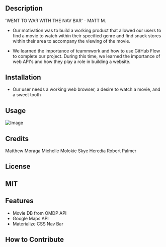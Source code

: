 # <Movie-Map>

## Description

'WENT TO WAR WITH THE NAV BAR' - MATT M.

- Our motivation was to build a working product that allowed our users to find a movie to watch within their specified genre and find snack stores within their area to accompany the viewing of the movie.

- We learned the importance of teammwork and how to use GitHub Flow to complete our project. During this time, we learned the importance of web API's and how they play a role in building a website.

## Installation

- Our user needs a working web browser, a desire to watch a movie, and a sweet tooth

## Usage

![Image](<![Image](dramaClick.jpg)>)

## Credits

Matthew Moraga
Michelle Molokie
Skye Heredia
Robert Palmer

## License

## MIT

## Features

- Movie DB from OMDP API
- Google Maps API
- Materialize CSS Nav Bar

## How to Contribute
